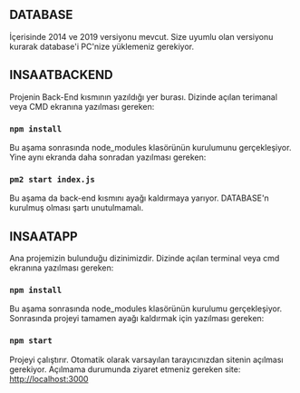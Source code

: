 ## DATABASE

İçerisinde 2014 ve 2019 versiyonu mevcut. Size uyumlu olan versiyonu kurarak database'i PC'nize yüklemeniz gerekiyor.

## INSAATBACKEND

Projenin Back-End kısmının yazıldığı yer burası. Dizinde açılan terimanal veya CMD ekranına yazılması gereken:

### `npm install`

Bu aşama sonrasında node_modules klasörünün kurulumunu gerçekleşiyor. Yine aynı ekranda daha sonradan yazılması gereken:

### `pm2 start index.js`

Bu aşama da back-end kısmını ayağı kaldırmaya yarıyor. DATABASE'n kurulmuş olması şartı unutulmamalı.

## INSAATAPP

Ana projemizin bulunduğu dizinimizdir. Dizinde açılan terminal veya cmd ekranına yazılması gereken:

### `npm install`

Bu aşama sonrasında node_modules klasörünün kurulumu gerçekleşiyor. Sonrasında projeyi tamamen ayağı kaldırmak için yazılması gereken:

### `npm start`

Projeyi çalıştırır. Otomatik olarak varsayılan tarayıcınızdan sitenin açılması gerekiyor.
Açılmama durumunda ziyaret etmeniz gereken site: [http://localhost:3000](http://localhost:3000)
